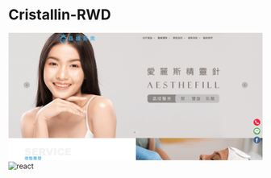 # Cristallin-RWD




<img alt="react" src="https://github.com/Art-liang/Cristallin-RWD/blob/main/img/%E6%9C%AA%E5%91%BD%E5%90%8D.png"/> 
<img alt="react" src="https://github.com/Art-liang/Cristallin-RWD/blob/main/img/news.gif.gif"/>  
